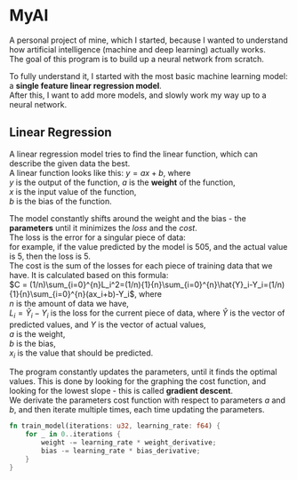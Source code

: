 # MyAI
A personal project of mine, which I started, because I wanted to understand how artificial intelligence (machine and deep learning) actually works.  
The goal of this program is to build up a neural network from scratch.

To fully understand it, I started with the most basic machine learning model: a **single feature linear regression model**.  
After this, I want to add more models, and slowly work my way up to a neural network.

## Linear Regression
A linear regression model tries to find the linear function, which can describe the given data the best.  
A linear function looks like this: $y = ax + b$, where  
$y$ is the output of the function,
$a$ is the **weight** of the function,  
$x$ is the input value of the function,  
$b$ is the bias of the function.

The model constantly shifts around the weight and the bias - the **parameters** until it minimizes the *loss* and the *cost*.  
The loss is the error for a singular piece of data:  
for example, if the value predicted by the model is 505, and the actual value is 5, then the loss is 5.  
The cost is the sum of the losses for each piece of training data that we have. It is calculated based on this formula:  
$C = (1/n)\sum_{i=0}^{n}L_i^2=(1/n){1}{n}\sum_{i=0}^{n}\hat{Y}_i-Y_i=(1/n){1}{n}\sum_{i=0}^{n}(ax_i+b)-Y_i$, where  
$n$ is the amount of data we have,  
$L_i = \hat{Y}_i-Y_i$ is the loss for the current piece of data, where $\hat{Y}$ is the vector of predicted values, and $Y$ is the vector of actual values,  
$a$ is the weight,  
$b$ is the bias,  
$x_i$ is the value that should be predicted.

The program constantly updates the parameters, until it finds the optimal values.
This is done by looking for the graphing the cost function, and looking for the lowest slope - this is called **gradient descent**.  
We derivate the parameters cost function with respect to parameters $a$ and $b$, and then iterate multiple times, each time updating the parameters.

```rust
fn train_model(iterations: u32, learning_rate: f64) {
    for _ in 0..iterations {
        weight -= learning_rate * weight_derivative;
        bias -= learning_rate * bias_derivative;
    }
}
```